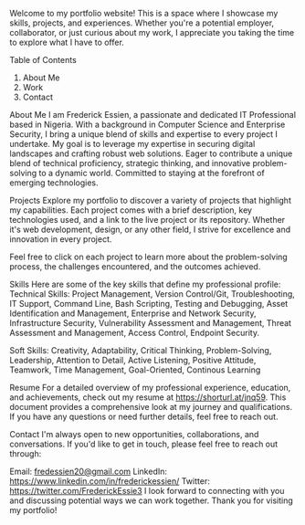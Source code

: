 Welcome to my portfolio website! This is a space where I showcase my skills, projects, and experiences. Whether you're a potential employer, collaborator, or just curious about my work, I appreciate you taking the time to explore what I have to offer.

Table of Contents
1. About Me
2. Work
3. Contact

About Me
I am Frederick Essien, a passionate and dedicated IT Professional based in Nigeria. With a background in Computer Science and Enterprise Security, I bring a unique blend of skills and expertise to every project I undertake. My goal is to leverage my expertise in securing digital landscapes and crafting robust web solutions. Eager to contribute a unique blend of technical proficiency, strategic thinking, and innovative problem-solving to a dynamic world. Committed to staying at the forefront of emerging technologies.

Projects
Explore my portfolio to discover a variety of projects that highlight my capabilities. Each project comes with a brief description, key technologies used, and a link to the live project or its repository. Whether it's web development, design, or any other field, I strive for excellence and innovation in every project.

Feel free to click on each project to learn more about the problem-solving process, the challenges encountered, and the outcomes achieved.

Skills
Here are some of the key skills that define my professional profile:
Technical Skills:  Project Management, Version Control/Git, Troubleshooting, IT Support, Command Line, Bash Scripting, Testing and Debugging, Asset Identification and Management, Enterprise and Network Security, Infrastructure Security, Vulnerability Assessment and Management, Threat Assessment and Management, Access Control, Endpoint Security.

Soft Skills: Creativity, Adaptability, Critical Thinking, Problem-Solving, Leadership, Attention to Detail, Active Listening, Positive Attitude, Teamwork, Time Management, Goal-Oriented, Continous Learning 

Resume
For a detailed overview of my professional experience, education, and achievements, check out my resume at https://shorturl.at/jnq59. This document provides a comprehensive look at my journey and qualifications. If you have any questions or need further details, feel free to reach out.

Contact
I'm always open to new opportunities, collaborations, and conversations. If you'd like to get in touch, please feel free to reach out through:

Email: fredessien20@gmail.com
LinkedIn: https://www.linkedin.com/in/frederickessien/
Twitter: https://twitter.com/FrederickEssie3
I look forward to connecting with you and discussing potential ways we can work together. Thank you for visiting my portfolio!
